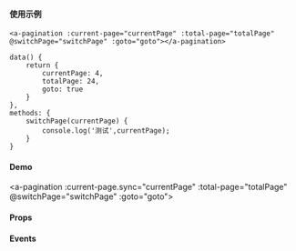 <docs-header :active="headerActive"></docs-header>

<div class="docs-container">
	<docs-sidebar :active="sidebarActive"></docs-sidebar>
	<div class="docs-content">

#### 使用示例

	<a-pagination :current-page="currentPage" :total-page="totalPage" @switchPage="switchPage" :goto="goto"></a-pagination>

	data() {
		return {
			currentPage: 4,
			totalPage: 24,
			goto: true
		}
	},
	methods: {
		switchPage(currentPage) {
			console.log('测试',currentPage);
		}
	}

#### Demo

<a-pagination :current-page.sync="currentPage" :total-page="totalPage" @switchPage="switchPage" :goto="goto"></a-pagination>

#### Props

<a-table :tableData="propTableData" :tableHead="propTableHead"></a-table>


#### Events

<a-table :tableData="eventTableData" :tableHead="eventTableHead"></a-table>



<script>
	import Head from '../../common/table.js'
	export default {
		data() {
			return {
				sidebarActive: '/#/docs/pagination',
				headerActive: 'docs',
				currentPage: 4,
				totalPage: 24,
				goto: true,
				propTableData: [
					{
						name: "currentPage",
						description: "当前页码",
						type: "Number",
						necessary: "否",
						double: "否",
						default: "1"
					},
					{
						name: "totalPage",
						description: "总页码数",
						type: "Number",
						necessary: "是",
						double: "否",
						default: "-"
					},
					{
						name: "goto",
						description: "是否展示跳转到**页",
						type: "Boolean",
						necessary: "否",
						double: "否",
						default: "false"
					}
				],
				propTableHead: Head.propHead,
				eventTableData: [
					{
						name: "switchPage",
						description: "点击页码之后触发的事件",
						param: "点击之后的当前页码"
					}
				],
				eventTableHead: Head.eventHead

			}
		},
		methods: {
			switchPage(currentPage) {
				console.log('测试',currentPage);
			}
		}
	}
</script>

</div>
</div>